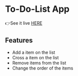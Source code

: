 # To-Do-List App

👉See it live [HERE](https://m0ntz.github.io/to-do-list_app/)

## Features

- Add a item on the list
- Cross a item on the list
- Remove items from the list
- Change the order of the items
